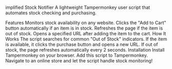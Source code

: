 implified Stock Notifier
A lightweight Tampermonkey user script that automates stock checking and purchasing.

Features
Monitors stock availability on any website.
Clicks the "Add to Cart" button automatically if an item is in stock.
Refreshes the page if the item is out of stock.
Opens a specified URL after adding the item to the cart.
How It Works
The script searches for common "Out of Stock" indicators.
If the item is available, it clicks the purchase button and opens a new URL.
If out of stock, the page refreshes automatically every 2 seconds.
Installation
Install Tampermonkey on your browser.
Add this script to Tampermonkey.
Navigate to an online store and let the script handle stock monitoring!


